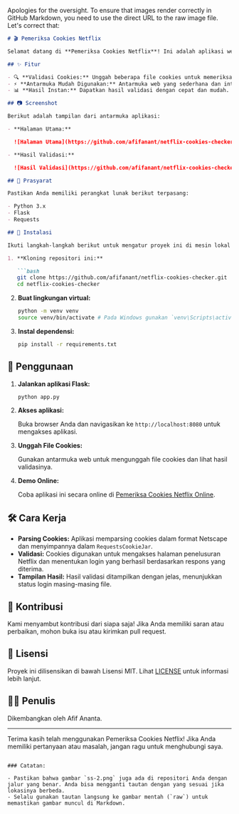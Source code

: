 Apologies for the oversight. To ensure that images render correctly in GitHub Markdown, you need to use the direct URL to the raw image file. Let's correct that:

```markdown
# 🎬 Pemeriksa Cookies Netflix

Selamat datang di **Pemeriksa Cookies Netflix**! Ini adalah aplikasi web berbasis Flask yang memungkinkan Anda mengunggah dan memvalidasi file cookies bergaya Netscape untuk menguji akses ke akun Netflix.

## ✨ Fitur

- 🔍 **Validasi Cookies:** Unggah beberapa file cookies untuk memeriksa apakah mereka dapat digunakan untuk login ke Netflix.
- ⚡ **Antarmuka Mudah Digunakan:** Antarmuka web yang sederhana dan intuitif.
- 📊 **Hasil Instan:** Dapatkan hasil validasi dengan cepat dan mudah.

## 📷 Screenshot

Berikut adalah tampilan dari antarmuka aplikasi:

- **Halaman Utama:**

  ![Halaman Utama](https://github.com/afifanant/netflix-cookies-checker/blob/main/ss-1.png)

- **Hasil Validasi:**

  ![Hasil Validasi](https://github.com/afifanant/netflix-cookies-checker/blob/main/ss-2.png)

## 🚀 Prasyarat

Pastikan Anda memiliki perangkat lunak berikut terpasang:

- Python 3.x
- Flask
- Requests

## 🔧 Instalasi

Ikuti langkah-langkah berikut untuk mengatur proyek ini di mesin lokal Anda:

1. **Kloning repositori ini:**

   ```bash
   git clone https://github.com/afifanant/netflix-cookies-checker.git
   cd netflix-cookies-checker
   ```

2. **Buat lingkungan virtual:**

   ```bash
   python -m venv venv
   source venv/bin/activate # Pada Windows gunakan `venv\Scripts\activate`
   ```

3. **Instal dependensi:**

   ```bash
   pip install -r requirements.txt
   ```

## 🏃 Penggunaan

1. **Jalankan aplikasi Flask:**

   ```bash
   python app.py
   ```

2. **Akses aplikasi:**

   Buka browser Anda dan navigasikan ke `http://localhost:8080` untuk mengakses aplikasi.

3. **Unggah File Cookies:**

   Gunakan antarmuka web untuk mengunggah file cookies dan lihat hasil validasinya.

4. **Demo Online:**

   Coba aplikasi ini secara online di [Pemeriksa Cookies Netflix Online](https://afifanant.pythonanywhere.com/).

## 🛠️ Cara Kerja

- **Parsing Cookies:** Aplikasi memparsing cookies dalam format Netscape dan menyimpannya dalam `RequestsCookieJar`.
- **Validasi:** Cookies digunakan untuk mengakses halaman penelusuran Netflix dan menentukan login yang berhasil berdasarkan respons yang diterima.
- **Tampilan Hasil:** Hasil validasi ditampilkan dengan jelas, menunjukkan status login masing-masing file.

## 🤝 Kontribusi

Kami menyambut kontribusi dari siapa saja! Jika Anda memiliki saran atau perbaikan, mohon buka isu atau kirimkan pull request.

## 📄 Lisensi

Proyek ini dilisensikan di bawah Lisensi MIT. Lihat [LICENSE](LICENSE) untuk informasi lebih lanjut.

## 👨‍💻 Penulis

Dikembangkan oleh Afif Ananta.

---

Terima kasih telah menggunakan Pemeriksa Cookies Netflix! Jika Anda memiliki pertanyaan atau masalah, jangan ragu untuk menghubungi saya.
```

### Catatan:

- Pastikan bahwa gambar `ss-2.png` juga ada di repositori Anda dengan jalur yang benar. Anda bisa mengganti tautan dengan yang sesuai jika lokasinya berbeda.
- Selalu gunakan tautan langsung ke gambar mentah (`raw`) untuk memastikan gambar muncul di Markdown.
